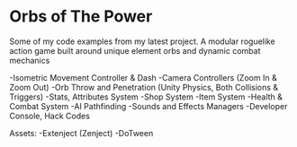 # Orbs of The Power
Some of my code examples from my latest project. 
A modular roguelike action game built around unique element orbs and dynamic combat mechanics

-Isometric Movement Controller & Dash
-Camera Controllers (Zoom In & Zoom Out)
-Orb Throw and Penetration (Unity Physics, Both Collisions & Triggers)
-Stats, Attributes System
-Shop System
-Item System
-Health & Combat System
-AI Pathfinding
-Sounds and Effects Managers
-Developer Console, Hack Codes

Assets:
-Extenject (Zenject)
-DoTween
